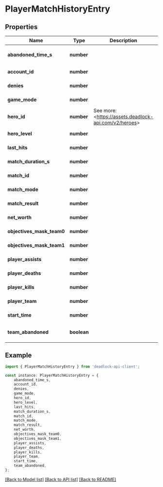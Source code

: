 # PlayerMatchHistoryEntry


## Properties

Name | Type | Description | Notes
------------ | ------------- | ------------- | -------------
**abandoned_time_s** | **number** |  | [optional] [default to undefined]
**account_id** | **number** |  | [default to undefined]
**denies** | **number** |  | [default to undefined]
**game_mode** | **number** |  | [default to undefined]
**hero_id** | **number** | See more: &lt;https://assets.deadlock-api.com/v2/heroes&gt; | [default to undefined]
**hero_level** | **number** |  | [default to undefined]
**last_hits** | **number** |  | [default to undefined]
**match_duration_s** | **number** |  | [default to undefined]
**match_id** | **number** |  | [default to undefined]
**match_mode** | **number** |  | [default to undefined]
**match_result** | **number** |  | [default to undefined]
**net_worth** | **number** |  | [default to undefined]
**objectives_mask_team0** | **number** |  | [default to undefined]
**objectives_mask_team1** | **number** |  | [default to undefined]
**player_assists** | **number** |  | [default to undefined]
**player_deaths** | **number** |  | [default to undefined]
**player_kills** | **number** |  | [default to undefined]
**player_team** | **number** |  | [default to undefined]
**start_time** | **number** |  | [default to undefined]
**team_abandoned** | **boolean** |  | [optional] [default to undefined]

## Example

```typescript
import { PlayerMatchHistoryEntry } from 'deadlock-api-client';

const instance: PlayerMatchHistoryEntry = {
    abandoned_time_s,
    account_id,
    denies,
    game_mode,
    hero_id,
    hero_level,
    last_hits,
    match_duration_s,
    match_id,
    match_mode,
    match_result,
    net_worth,
    objectives_mask_team0,
    objectives_mask_team1,
    player_assists,
    player_deaths,
    player_kills,
    player_team,
    start_time,
    team_abandoned,
};
```

[[Back to Model list]](../README.md#documentation-for-models) [[Back to API list]](../README.md#documentation-for-api-endpoints) [[Back to README]](../README.md)
